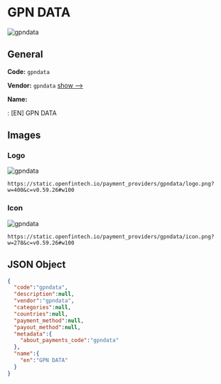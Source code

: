 
# GPN DATA 
![gpndata](https://static.openfintech.io/payment_providers/gpndata/logo.png?w=400&c=v0.59.26#w100)  

## General 
 
**Code:** `gpndata` 
 
**Vendor:** `gpndata` [show -->](/vendors/gpndata/) 
 
**Name:** 
 
:	[EN] GPN DATA 
 

## Images 

### Logo 
 
![gpndata](https://static.openfintech.io/payment_providers/gpndata/logo.png?w=400&c=v0.59.26#w100)  

```
https://static.openfintech.io/payment_providers/gpndata/logo.png?w=400&c=v0.59.26#w100
```  

### Icon 
 
![gpndata](https://static.openfintech.io/payment_providers/gpndata/icon.png?w=278&c=v0.59.26#w100)  

```
https://static.openfintech.io/payment_providers/gpndata/icon.png?w=278&c=v0.59.26#w100
```  

## JSON Object 

```json
{
  "code":"gpndata",
  "description":null,
  "vendor":"gpndata",
  "categories":null,
  "countries":null,
  "payment_method":null,
  "payout_method":null,
  "metadata":{
    "about_payments_code":"gpndata"
  },
  "name":{
    "en":"GPN DATA"
  }
}
```  
